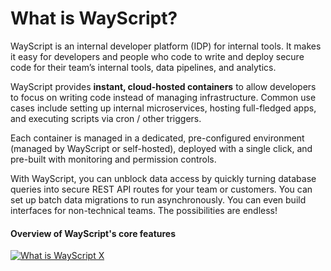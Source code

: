 # What is WayScript?

WayScript is an internal developer platform (IDP) for internal tools. It makes it easy for developers and people who code to write and deploy secure code for their team’s internal tools, data pipelines, and analytics.&#x20;

WayScript provides **instant, cloud-hosted containers** to allow developers to focus on writing code instead of managing infrastructure. Common use cases include setting up internal microservices, hosting full-fledged apps, and executing scripts via cron / other triggers.‌

Each container is managed in a dedicated, pre-configured environment (managed by WayScript or self-hosted), deployed with a single click, and pre-built with monitoring and permission controls.&#x20;

With WayScript, you can unblock data access by quickly turning database queries into secure REST API routes for your team or customers. You can set up batch data migrations to run asynchronously. You can even build interfaces for non-technical teams. The possibilities are endless!

#### Overview of WayScript's core features

[![What is WayScript X](https://user-images.githubusercontent.com/101400043/210129803-e2e35f80-403a-4bbb-8f3c-aa0d3bd5c31f.JPG)](https://www.youtube.com/watch?t=177s&v=clxsmgd4g5Y)
